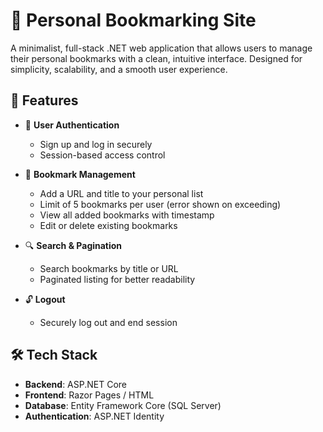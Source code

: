 # 📌 Personal Bookmarking Site

A minimalist, full-stack .NET web application that allows users to manage their personal bookmarks with a clean, intuitive interface. Designed for simplicity, scalability, and a smooth user experience.

## 🚀 Features

- 🔐 **User Authentication**
  - Sign up and log in securely
  - Session-based access control

- 📄 **Bookmark Management**
  - Add a URL and title to your personal list
  - Limit of 5 bookmarks per user (error shown on exceeding)
  - View all added bookmarks with timestamp
  - Edit or delete existing bookmarks

- 🔍 **Search & Pagination**
  - Search bookmarks by title or URL
  - Paginated listing for better readability

- 🔓 **Logout**
  - Securely log out and end session

## 🛠️ Tech Stack

- **Backend**: ASP.NET Core
- **Frontend**: Razor Pages / HTML
- **Database**: Entity Framework Core (SQL Server)
- **Authentication**: ASP.NET Identity




